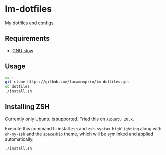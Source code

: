 # lm-dotfiles

My dotfiles and configs.

## Requirements

- [GNU stow](https://www.gnu.org/software/stow/)

## Usage

```sh
cd ~
git clone https://github.com/lucamamprin/lm-dotfiles.git
cd dotfiles
./install.sh
```

## Installing ZSH

Currently only Ubuntu is supported. Tried this on `Xubuntu 20.x`.

Execute this command to install `zsh` and ` zsh-syntax-highlighting ` along with `oh-my-zsh` and the `spaceship` theme, which will be symlinked and applied automatically.

```sh
./install.sh
```
